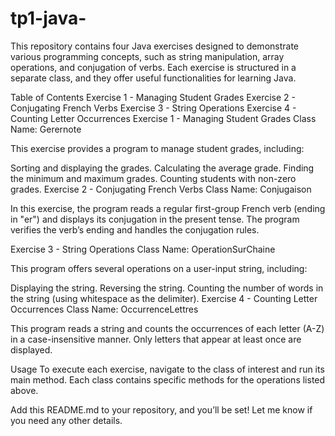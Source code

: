 # tp1-java-

This repository contains four Java exercises designed to demonstrate various programming concepts, such as string manipulation, array operations, and conjugation of verbs. Each exercise is structured in a separate class, and they offer useful functionalities for learning Java.

Table of Contents
Exercise 1 - Managing Student Grades
Exercise 2 - Conjugating French Verbs
Exercise 3 - String Operations
Exercise 4 - Counting Letter Occurrences
Exercise 1 - Managing Student Grades
Class Name: Gerernote

This exercise provides a program to manage student grades, including:

Sorting and displaying the grades.
Calculating the average grade.
Finding the minimum and maximum grades.
Counting students with non-zero grades.
Exercise 2 - Conjugating French Verbs
Class Name: Conjugaison

In this exercise, the program reads a regular first-group French verb (ending in "er") and displays its conjugation in the present tense. The program verifies the verb’s ending and handles the conjugation rules.

Exercise 3 - String Operations
Class Name: OperationSurChaine

This program offers several operations on a user-input string, including:

Displaying the string.
Reversing the string.
Counting the number of words in the string (using whitespace as the delimiter).
Exercise 4 - Counting Letter Occurrences
Class Name: OccurrenceLettres

This program reads a string and counts the occurrences of each letter (A-Z) in a case-insensitive manner. Only letters that appear at least once are displayed.

Usage
To execute each exercise, navigate to the class of interest and run its main method. Each class contains specific methods for the operations listed above.

Add this README.md to your repository, and you’ll be set! Let me know if you need any other details.
